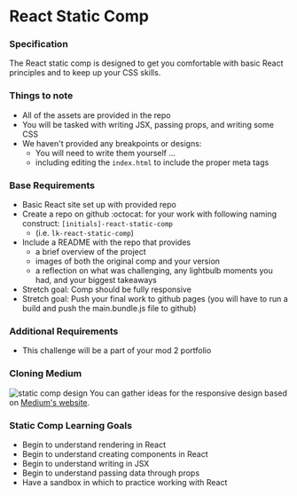 # React Static Comp

### Specification
The React static comp is designed to get you comfortable with basic React principles and to keep up your CSS skills.

### Things to note
- All of the assets are provided in the repo
- You will be tasked with writing JSX, passing props, and writing some CSS
- We haven't provided any breakpoints or designs:
  - You will need to write them yourself ...
  - including editing the `index.html` to include the proper meta tags

### Base Requirements
- Basic React site set up with provided repo
- Create a repo on github :octocat: for your work with following naming construct: `[initials]-react-static-comp`
  - (i.e. `lk-react-static-comp`)
- Include a README with the repo that provides
  * a brief overview of the project
  * images of both the original comp and your version
  * a reflection on what was challenging, any lightbulb moments you had, and your biggest takeaways
- Stretch goal: Comp should be fully responsive
- Stretch goal: Push your final work to github pages (you will have to run a build and push the main.bundle.js file to github)


### Additional Requirements
- This challenge will be a part of your mod 2 portfolio

### Cloning Medium
![static comp design](https://i.imgur.com/8eQr70q.png)
You can gather ideas for the responsive design based on [Medium's website](https://web.archive.org/web/20170911122145/https://medium.com/).

### Static Comp Learning Goals
- Begin to understand rendering in React
- Begin to understand creating components in React
- Begin to understand writing in JSX
- Begin to understand passing data through props
- Have a sandbox in which to practice working with React
